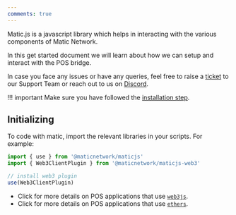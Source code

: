 ```yaml
---
comments: true
---
```


Matic.js is a javascript library which helps in interacting with the various components of Matic Network.

In this get started document we will learn about how we can setup and interact with the POS bridge.

In case you face any issues or have any queries, feel free to raise a [ticket](https://support.polygon.technology/support/tickets/new) to our Support Team or reach out to us on [Discord](https://discord.gg/32j4qNDn).

!!! important
    Make sure you have followed the [installation step](installation.md).

## Initializing

To code with matic, import the relevant libraries in your scripts. For example:

```javascript
import { use } from '@maticnetwork/maticjs'
import { Web3ClientPlugin } from '@maticnetwork/maticjs-web3'

// install web3 plugin
use(Web3ClientPlugin)
```

- Click for more details on POS applications that use [`web3js`](setup/web3js.md).
- Click for more details on POS applications that use [`ethers`](setup/ethers.md).